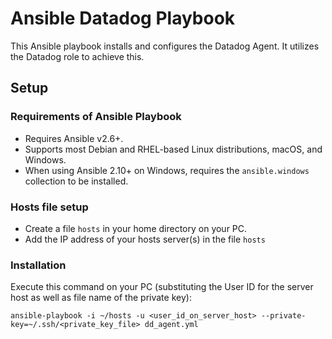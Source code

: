# Ansible Datadog Playbook

This Ansible playbook installs and configures the Datadog Agent. It utilizes the Datadog role to achieve this.

## Setup

### Requirements of Ansible Playbook

- Requires Ansible v2.6+.
- Supports most Debian and RHEL-based Linux distributions, macOS, and Windows.
- When using Ansible 2.10+ on Windows, requires the `ansible.windows` collection to be installed.

### Hosts file setup

* Create a file `hosts` in your home directory on your PC.
* Add the IP address of your hosts server(s) in the file `hosts`

### Installation

Execute this command on your PC (substituting the User ID for the server host as well as file name of the private key):

```ansible-playbook -i ~/hosts -u <user_id_on_server_host> --private-key=~/.ssh/<private_key_file> dd_agent.yml```
